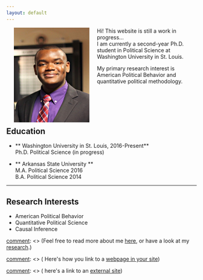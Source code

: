 ```yaml
---
layout: default
---
```



<img align="left" src="assets/prof_pic.jpg" hspace="20"  width="200" height="250" >

Hi! This website is still a work in progress... <br />
I am currently a second-year Ph.D. student in Political Science at Washington University in St. Louis.  <br />

My primary research interest is American Political Behavior and quantitative political methodology.  <br />

<br />
<br />
<br />
<br />

## Education
* ** Washington University in St. Louis,  2016-Present** <br>
  Ph.D. Political Science (in progress) <br>

* ** Arkansas State University ** <br>
  M.A. Political Science 2016 <br>
  B.A. Political Science 2014

---

## Research Interests
* American Political Behavior
* Quantitative Political Science 
* Causal Inference 




[comment]: <> (I am currently a second-year Ph.D. student in Political Science at Washington University in St. Louis. )

[comment]: <> (My primary research interest is American Political Behavior and Quantitative Political Methodology. )


[comment]: <> (Feel free to read more about me [here](/about/), or have a look at my [research](/research/).)

[comment]: <> ( Here's how you link to a [webpage in your site](/teaching/))

[comment]: <> (  here's a link to an [external site](https://www.google.com))



